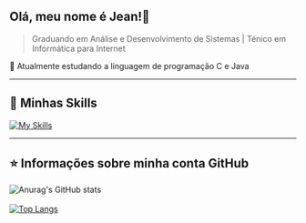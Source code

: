 ## Olá, meu nome é <strong>Jean!</strong>👋

> Graduando em Análise e Desenvolvimento de Sistemas | Ténico em Informática para Internet

🔭 Atualmente estudando a linguagem de programação C e Java

----

## 🚀 Minhas Skills

[![My Skills](https://skills.thijs.gg/icons?i=python,js,java,c,django,linux,git,bootstrap,html,css)](https://skills.thijs.gg)

---

## ⭐ Informações sobre minha conta GitHub

![Anurag's GitHub stats](https://github-readme-stats.vercel.app/api?username=JeanCarlos899&show_icons=true&theme=dracula)
<br><br>
[![Top Langs](https://github-readme-stats.vercel.app/api/top-langs/?username=JeanCarlos899&layout=compact&theme=dracula)](https://github.com/anuraghazra/github-readme-stats)
